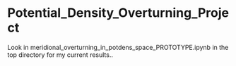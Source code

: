 # Potential_Density_Overturning_Project

Look in meridional_overturning_in_potdens_space_PROTOTYPE.ipynb in the top directory for my current results..
